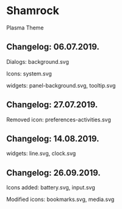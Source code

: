 # Shamrock
Plasma Theme

Changelog: 06.07.2019.
----------------------

Dialogs: background.svg

Icons: system.svg

widgets: panel-background.svg, tooltip.svg

Changelog: 27.07.2019.
----------------------

 Removed icon: preferences-activities.svg
 
 Changelog: 14.08.2019.
 -----------------------
 
 widgets: line.svg, clock.svg
 
 Changelog: 26.09.2019.
 ----------------------
 
Icons added: battery.svg, input.svg

Modified icons: bookmarks.svg, media.svg

